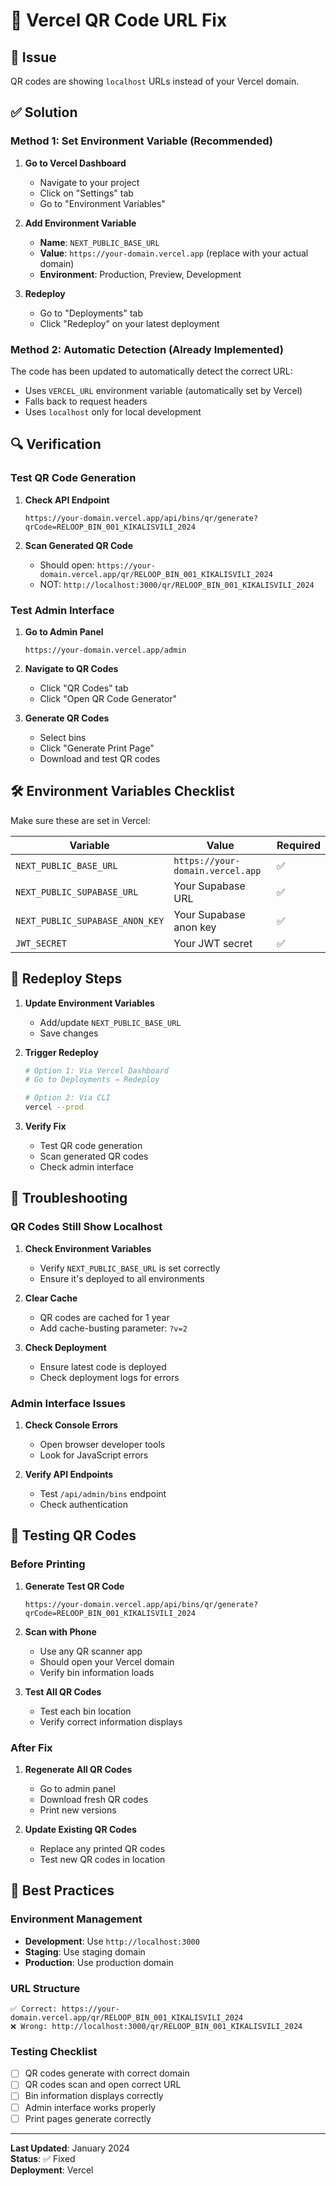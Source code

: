 # 🔧 Vercel QR Code URL Fix

## 🚨 Issue
QR codes are showing `localhost` URLs instead of your Vercel domain.

## ✅ Solution

### Method 1: Set Environment Variable (Recommended)

1. **Go to Vercel Dashboard**
   - Navigate to your project
   - Click on "Settings" tab
   - Go to "Environment Variables"

2. **Add Environment Variable**
   - **Name**: `NEXT_PUBLIC_BASE_URL`
   - **Value**: `https://your-domain.vercel.app` (replace with your actual domain)
   - **Environment**: Production, Preview, Development

3. **Redeploy**
   - Go to "Deployments" tab
   - Click "Redeploy" on your latest deployment

### Method 2: Automatic Detection (Already Implemented)

The code has been updated to automatically detect the correct URL:
- Uses `VERCEL_URL` environment variable (automatically set by Vercel)
- Falls back to request headers
- Uses `localhost` only for local development

## 🔍 Verification

### Test QR Code Generation

1. **Check API Endpoint**
   ```
   https://your-domain.vercel.app/api/bins/qr/generate?qrCode=RELOOP_BIN_001_KIKALISVILI_2024
   ```

2. **Scan Generated QR Code**
   - Should open: `https://your-domain.vercel.app/qr/RELOOP_BIN_001_KIKALISVILI_2024`
   - NOT: `http://localhost:3000/qr/RELOOP_BIN_001_KIKALISVILI_2024`

### Test Admin Interface

1. **Go to Admin Panel**
   ```
   https://your-domain.vercel.app/admin
   ```

2. **Navigate to QR Codes**
   - Click "QR Codes" tab
   - Click "Open QR Code Generator"

3. **Generate QR Codes**
   - Select bins
   - Click "Generate Print Page"
   - Download and test QR codes

## 🛠️ Environment Variables Checklist

Make sure these are set in Vercel:

| Variable | Value | Required |
|----------|-------|----------|
| `NEXT_PUBLIC_BASE_URL` | `https://your-domain.vercel.app` | ✅ |
| `NEXT_PUBLIC_SUPABASE_URL` | Your Supabase URL | ✅ |
| `NEXT_PUBLIC_SUPABASE_ANON_KEY` | Your Supabase anon key | ✅ |
| `JWT_SECRET` | Your JWT secret | ✅ |

## 🔄 Redeploy Steps

1. **Update Environment Variables**
   - Add/update `NEXT_PUBLIC_BASE_URL`
   - Save changes

2. **Trigger Redeploy**
   ```bash
   # Option 1: Via Vercel Dashboard
   # Go to Deployments → Redeploy

   # Option 2: Via CLI
   vercel --prod
   ```

3. **Verify Fix**
   - Test QR code generation
   - Scan generated QR codes
   - Check admin interface

## 🐛 Troubleshooting

### QR Codes Still Show Localhost

1. **Check Environment Variables**
   - Verify `NEXT_PUBLIC_BASE_URL` is set correctly
   - Ensure it's deployed to all environments

2. **Clear Cache**
   - QR codes are cached for 1 year
   - Add cache-busting parameter: `?v=2`

3. **Check Deployment**
   - Ensure latest code is deployed
   - Check deployment logs for errors

### Admin Interface Issues

1. **Check Console Errors**
   - Open browser developer tools
   - Look for JavaScript errors

2. **Verify API Endpoints**
   - Test `/api/admin/bins` endpoint
   - Check authentication

## 📱 Testing QR Codes

### Before Printing

1. **Generate Test QR Code**
   ```
   https://your-domain.vercel.app/api/bins/qr/generate?qrCode=RELOOP_BIN_001_KIKALISVILI_2024
   ```

2. **Scan with Phone**
   - Use any QR scanner app
   - Should open your Vercel domain
   - Verify bin information loads

3. **Test All QR Codes**
   - Test each bin location
   - Verify correct information displays

### After Fix

1. **Regenerate All QR Codes**
   - Go to admin panel
   - Download fresh QR codes
   - Print new versions

2. **Update Existing QR Codes**
   - Replace any printed QR codes
   - Test new QR codes in location

## 🎯 Best Practices

### Environment Management

- **Development**: Use `http://localhost:3000`
- **Staging**: Use staging domain
- **Production**: Use production domain

### URL Structure

```
✅ Correct: https://your-domain.vercel.app/qr/RELOOP_BIN_001_KIKALISVILI_2024
❌ Wrong: http://localhost:3000/qr/RELOOP_BIN_001_KIKALISVILI_2024
```

### Testing Checklist

- [ ] QR codes generate with correct domain
- [ ] QR codes scan and open correct URL
- [ ] Bin information displays correctly
- [ ] Admin interface works properly
- [ ] Print pages generate correctly

---

**Last Updated**: January 2024  
**Status**: ✅ Fixed  
**Deployment**: Vercel
